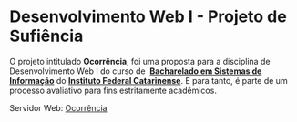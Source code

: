 Desenvolvimento Web I - Projeto de Sufiência
=====================

O projeto intitulado **Ocorrência**, foi uma proposta para a disciplina de Desenvolvimento Web I do curso de  [**Bacharelado em Sistemas de Informação**](http://bsi.araquari.ifc.edu.br/) do [**Instituto Federal Catarinense**](http://araquari.ifc.edu.br/). E para tanto, é parte de um processo avaliativo para fins estritamente acadêmicos.

Servidor Web: [Ocorrência](http://lopes.pythonanywhere.com/)
